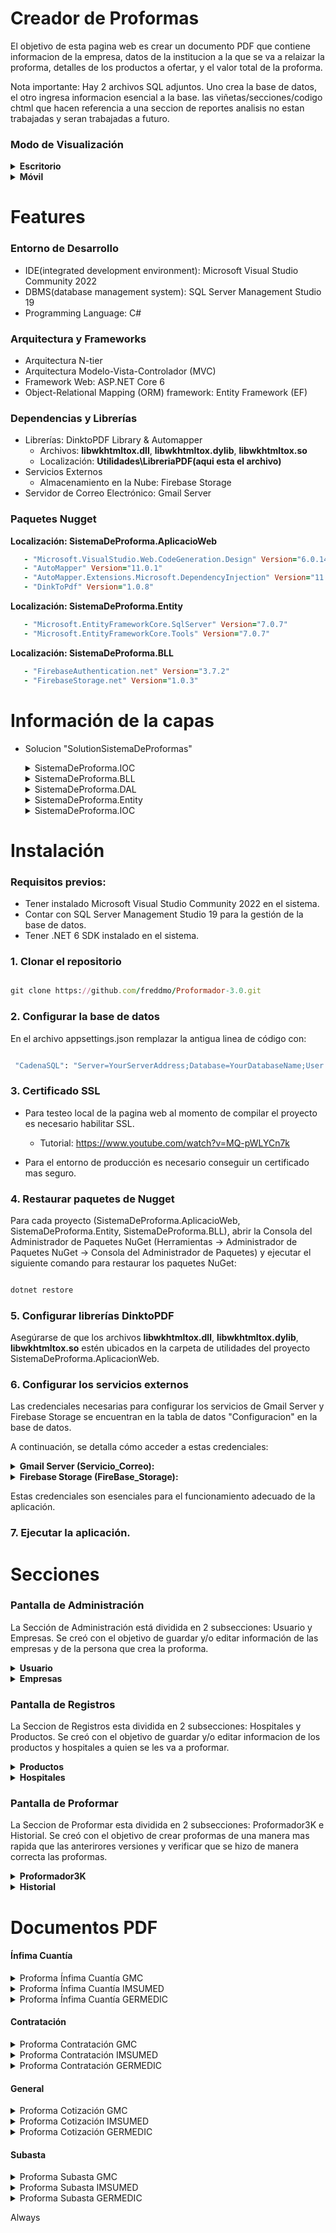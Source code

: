 # Creador de Proformas

El objetivo de esta pagina web es crear un documento PDF que contiene informacion de la empresa, datos de la institucion a la que se va a relaizar la proforma, detalles de los productos a ofertar, y el valor total de la proforma. 

Nota importante: Hay 2 archivos SQL adjuntos. Uno crea la base de datos, el otro ingresa informacion esencial a la base.
las viñetas/secciones/codigo chtml que hacen referencia a una seccion de reportes analisis no estan trabajadas y seran trabajadas a futuro.

### Modo de Visualización


<details>
<summary><strong>Escritorio</strong></summary>

![1 - Pantalla de Inicio](https://github.com/freddmo/Proformador-3.0/assets/70821494/7707e7da-e04b-4b7d-af1e-210e7306eeef)
</details>

<details>
<summary><strong>Móvil</strong></summary>

![15 - Movil Pantalla de Inicio con barra de opciones](https://github.com/freddmo/Proformador-3.0/assets/70821494/3dcc0191-1f51-4872-b92d-8a10ab0fe4bd)
</details>

# Features

### Entorno de Desarrollo

- IDE(integrated development environment): Microsoft Visual Studio Community 2022
- DBMS(database management system): SQL Server Management Studio 19
- Programming Language: C#
### Arquitectura y Frameworks
-   Arquitectura N-tier
-   Arquitectura Modelo-Vista-Controlador (MVC)
-   Framework Web: ASP.NET Core 6
- Object-Relational Mapping (ORM) framework: Entity Framework (EF)
### Dependencias y Librerías
-   Librerías: DinktoPDF Library & Automapper
      -   Archivos: **libwkhtmltox.dll**, **libwkhtmltox.dylib**, **libwkhtmltox.so**
      -   Localización: **Utilidades\LibreriaPDF\(aqui esta el archivo)**
-   Servicios Externos
      -   Almacenamiento en la Nube: Firebase Storage
-   Servidor de Correo Electrónico: Gmail Server

### Paquetes Nugget
**Localización: SistemaDeProforma.AplicacioWeb**

```ruby
   - "Microsoft.VisualStudio.Web.CodeGeneration.Design" Version="6.0.14"
   - "AutoMapper" Version="11.0.1"
   - "AutoMapper.Extensions.Microsoft.DependencyInjection" Version="11.0.0"
   - "DinkToPdf" Version="1.0.8"
```

**Localización: SistemaDeProforma.Entity** 

```ruby
   - "Microsoft.EntityFrameworkCore.SqlServer" Version="7.0.7" 
   - "Microsoft.EntityFrameworkCore.Tools" Version="7.0.7"
```

**Localización: SistemaDeProforma.BLL**

```ruby
   - "FirebaseAuthentication.net" Version="3.7.2"
   - "FirebaseStorage.net" Version="1.0.3"
```
# Información de la capas
- Solucion "SolutionSistemaDeProformas"
  
  <details>
    <summary> SistemaDeProforma.IOC</summary>
    
          Contiene los archivos js,css,controllers,MovelViews,chtml.
          
    </details>
  
   <details>
    <summary> SistemaDeProforma.BLL</summary>
    
  SistemaDeProforma.BLL contiene 2 carpetas: Interfaz e Implementacion.

  Aqui esta la lista de cada Interfaz y sus metodos correspondientes:

  **ICorreoService.cs**

     - **EnviarCorreo**: Envía un correo de Gmail para restablecer contraseñas y proporcionar información del usuario.
     - 

  **IFireBaseService.cs**

     - **SubirStorage**: Sube la imagen de la empresa (logo) o la foto de un usuario a la base de datos.
     - **EliminarStorage**: Elimina la imagen de la empresa (logo) o la foto de un usuario de la base de datos.
     - 


  **IHospitalService.cs**

     - **Lista**: Obtiene una lista de hospitales.
     - **Crear**: Crea un registro de hospital.
     - **Editar**: Edita un registro de hospital.
     - **Eliminar**: Elimina un registro de hospital.
     - 

  **IMenuService.cs**

     - **ObtenerMenus**: Obtiene los diferentes menús según el rol del usuario.
     - 

  **INegocioService.cs**

     - **Obtener**: Obtiene información de la empresa GMC.
     - **Conseguir**: Obtiene información de la empresa IMSUMED.
     - **Adquirir**: Obtiene información de la empresa GERMEDIC.
     - **GuardarCambios**: Edita y guarda cambios en la información de la empresa GMC.
     - **GCIMS**: Edita y guarda cambios en la información de la empresa IMSUMED.
     - **GCGER**: Edita y guarda cambios en la información de la empresa Germedic.
     - 

  **IProductoService.cs**

     - **Lista**: Obtiene una lista de productos (medicamentos).
     - **Crear**: Crea un registro de medicamento.
     - **Editar**: Edita un registro de medicamento.
     - **Eliminar**: Elimina un registro de medicamento.
     - 

  **IProformaService.cs**

     - **ObtenerProductos**: Obtiene medicamentos.
     - **ObtenerHospital**: Obtiene el hospital al que se le proformará.
     - **Registrar**: Registra la proforma.
     - **Historial**: Muestra información de proformas en la pestaña Historial.
     - **ObtenerProforma**: Sirve como consulta para crear una proforma a partir de datos.
     - **DetalleGMC**: Obtiene información solo de la proforma hecha por la empresa GMC.
     - **DetalleIMS**: Obtiene información solo de la proforma hecha por la empresa IMSUMED.
     - **DetalleGER**: Obtiene información solo de la proforma hecha por la empresa Germedic.
     - **Reporte**: Ignorar o borrar.
     - 

  **IRolService.cs**

     - **Lista**: Obtiene una lista de roles.
     - 

  **ITipoProformaService.cs**

     - **Lista**: Obtiene una lista de tipos de proforma.
     - 

  **IUsuarioService.cs**

     - **Lista**: Obtiene una lista de usuarios.
     - **Crear**: Crea un usuario.
     - **Editar**: Edita un usuario.
     - **Eliminar**: Elimina un usuario.
     - **ObtenerPorCredenciales**: Obtiene un usuario por credenciales.
     - **ObtenerPorId**: Obtiene un usuario por ID.
     - **GuardarPerfil**: Guarda el perfil del usuario.
     - **CambiarClave**: Cambia la contraseña del usuario.
     - **RestablecerClave**: Restablece la contraseña del usuario.
     - 
  
  **IUtilidadesService.cs**
     - **GenerarClave**: Genera una clave.
     - **ConvertirSha256**: "Encripta" una clave.

    
    </details>

   <details>
    <summary> SistemaDeProforma.DAL</summary>
    
      SistemaDeProforma.DAL contien 3 carpetas: DBContext, Interface, y Implementación.

      La Carpeta DbproformaContext Contiene la clase DBContext.
      la seccion "OnConfiguring" esta vacia por que la configuracion de la base de datos esta en appsettings.json.

      -------
      La Carpeta de Interface Contiene las interfazes IGenericRepository e IproformaRepository.

      IGenericRepository.cs contiene operaciones de acceso de datos.
	      - Obtener: Se utiliza para tener la información de la empresa GMC. 
	      - Conseguir: Se utiliza para tener la información de la empresa IMSUMED. 
	      - Adquirir: Se utiliza para tener la información de la empresa GERMEDIC. 
	      - Crear: Crear información.
	      - Editar: Editar Información.
	      - Eliminar: Eliminar Información.
	      - Consultar: Consultar Información.
	
      IproformaRepository.cs contiene operaciones de acceso de datos.
	      - Registrar: registra la nueva proforma en la base de datos.
	      - Reporte (!aviso - no tomar en cuenta eso. Se reutilizara/cambiara/continuara luego.)
      ------

      La Carpeta de Implementacion Contiene las clases GenericRepository y proformaRepository.
      Estas clases proporciona la lógica concreta para las operaciones de acceso a datos definidas
      en la interfaz.
    
    </details>
  
    <details>
    <summary> SistemaDeProforma.Entity</summary>
    
          Esta capa contiene 12 clases que representan las tablas de datos de la base de datos.

          1. Configuracion.cs: Contiene las claves para acceder a la base de datos FireBase.
          2. DetalleProductoProforma.cs: Representa el detalle de cada producto en la proforma.
          3. Hospital.cs: Representa al hospital al que se le va proformar.
          4. Menu.cs: Contiene los datos para mostrar y ocultar algunas viñetas en base al rol de usuario.
          5. Negocio.cs: Representa la información de las 3 empresas.
          6. NumeroCorrelativo.cs: -----.
          7. Producto.cs: Representa las informacion de los medicamentos ya agregados.
          8. Proforma.cs: Representa los datos de la proforma creada.
          9. Rol.cs: Representa el rol del usuario.
          10. RolMenu.cs: Representa el rol del menu.
          11. TipoProforma.cs: Representa los diferentes tipos de proforma.
          12. Usuario.cs: Representa los usuarios creados y sus roles.
    
    </details>
 
  <details>
    <summary> SistemaDeProforma.IOC</summary>
    
          Contiene las dependencias.
    
    </details>

# Instalación
### **Requisitos previos:**

 - Tener instalado Microsoft Visual Studio Community 2022 en el sistema.
 - Contar con SQL Server Management Studio 19 para la gestión de la base de datos.
 - Tener .NET 6 SDK instalado en el sistema.

### **1. Clonar el repositorio**
```ruby

git clone https://github.com/freddmo/Proformador-3.0.git

```
### **2. Configurar la base de datos**
    
 En el archivo appsettings.json remplazar la antigua linea de código con:
```ruby

 "CadenaSQL": "Server=YourServerAddress;Database=YourDatabaseName;User Id=YourUsername;Password=YourPassword;TrustServerCertificate=true;MultipleActiveResultSets=true"

```
### **3. Certificado SSL**
  - Para testeo local de la pagina web al momento de compilar el proyecto es necesario habilitar SSL.
    
     -  Tutorial: https://www.youtube.com/watch?v=MQ-pWLYCn7k
  - Para el entorno de producción es necesario conseguir un certificado mas seguro.
    
### **4. Restaurar paquetes de Nugget**
   
Para cada proyecto (SistemaDeProforma.AplicacioWeb, SistemaDeProforma.Entity, SistemaDeProforma.BLL), abrir la Consola del Administrador de Paquetes NuGet (Herramientas -> Administrador de Paquetes NuGet ->       Consola del Administrador de Paquetes) y ejecutar el siguiente comando para restaurar los paquetes NuGet:
```ruby

dotnet restore

```
### **5. Configurar librerías DinktoPDF**
   
Asegúrarse de que los archivos **libwkhtmltox.dll**, **libwkhtmltox.dylib**, **libwkhtmltox.so** estén ubicados en la carpeta de utilidades del proyecto SistemaDeProforma.AplicacionWeb.

### **6. Configurar los servicios externos**
   
Las credenciales necesarias para configurar los servicios de Gmail Server y Firebase Storage se encuentran en la tabla de datos "Configuracion" en la base de datos.

A continuación, se detalla cómo acceder a estas credenciales:

<details>
 <summary><b>Gmail Server (Servicio_Correo):</b></summary>
- **correo:** Correo electrónico de la cuenta de Gmail que se utilizará para enviar correos electrónicos.
- **clave:** Contraseña de la cuenta de Gmail asociada al correo electrónico.
- **alias:** Alias o nombre de la cuenta de correo.
- **host:** Host SMTP de Gmail (smtp.gmail.com).
- **puerto:** Puerto SMTP de Gmail (587 por defecto).

</details>

<details>
 <summary><b>Firebase Storage (FireBase_Storage):</b></summary>

- email: Correo electrónico de la cuenta de Firebase Storage.
- clave: Clave de la cuenta de Firebase Storage.
- ruta: Ruta del proyecto de Firebase Storage.
- api_key: Clave de API de Firebase Storage.
- carpeta_usuario: Nombre de la carpeta para almacenar imágenes de usuario en Firebase Storage.
- carpeta_producto: Nombre de la carpeta para almacenar imágenes de producto en Firebase Storage.
- carpeta_logo: Nombre de la carpeta para almacenar imágenes de logo en Firebase Storage.

</details>


Estas credenciales son esenciales para el funcionamiento adecuado de la aplicación. 

### **7. Ejecutar la aplicación.**
   
# Secciones

### Pantalla de Administración

La Sección de Administración está dividida en 2 subsecciones: Usuario y Empresas. Se creó con el objetivo de guardar y/o editar información de las empresas y de la persona que crea la proforma.

<details>
<summary><strong>Usuario</strong></summary>

Esta subsección contiene la lista de usuarios creados.
Solo el usuario con rol de administrador tiene acceso a la lista de usuarios. Él tiene la capacidad de añadir o quitar roles a un empleado y, consecuentemente, permitir o denegar su acceso a la página web.

- Version Escritorio

   ![5 - Pantalla Usuario](https://github.com/freddmo/Proformador-3.0/assets/70821494/41a5a909-5159-4127-a1ea-fa5b8300a8a1)

- Version Móvil

    --Insertar aquí imagen #20 y #25 --
</details>

<details>
<summary><strong>Empresas</strong></summary>

Esta subsección contiene información de las 3 empresas: GMC, IMSUMED, GERMEDIC. La información de cada empresa será usada en las proformas creadas.

- Version Escritorio

    ![6 - Pantalla Empresas](https://github.com/freddmo/Proformador-3.0/assets/70821494/e07269a2-3026-4254-af64-1590725bc618)

- Version Móvil

    --Crear una imagen --
</details>


### Pantalla de Registros
La Seccion de Registros esta dividida en 2 subsecciones: Hospitales y Productos. Se creó con el objetivo de guardar y/o editar informacion de los productos y hospitales a quien se les va a proformar.

<details>
<summary><strong>Productos</strong></summary>
    
Esta subseccion contiene la lista de productos creados.

Cada regitro de un producto contiene:
Nombre del medicamento
Forma Farmaceutica
Concentracion
Presentación
CUM: Se obtiene buscando en google "Ficha tecnica medicamento"
CPC: Se obtiene en la proforma o en google "CPC medicamentos"
IVA: A menos que se indique, siempre se pone cero.

- Version Escritorio

    ![8 - Pantalla Medicamentos](https://github.com/freddmo/Proformador-3.0/assets/70821494/87eba827-01b4-4c3f-89e6-113eced9865d)
    ![13 - Registro de producto](https://github.com/freddmo/Proformador-3.0/assets/70821494/b21bfd49-5bf1-428e-8881-314061f565ec)
  
- Version Móvil

    ![21 - movil pantalla productos](https://github.com/freddmo/Proformador-3.0/assets/70821494/53f8d7c3-1da3-4ed0-98c9-2e08d651d8ca)
    ![27 - movil registro de productos](https://github.com/freddmo/Proformador-3.0/assets/70821494/1eda2074-bc63-498f-880c-94a5dd07a67f)
</details>

<details>
<summary><strong>Hospitales</strong></summary>
Esta subseccion contiene la lista de hospitales registrados. 

Cada registro contiene:
RUC
Razon Social(Hospital)
Dirección
Canton

- Version Escritorio

    ![7 - Pantalla Hospitales](https://github.com/freddmo/Proformador-3.0/assets/70821494/bcc32ae7-df03-4a9d-a364-a8c8d3ee257c)
    ![12 - Registro de Hospital](https://github.com/freddmo/Proformador-3.0/assets/70821494/e0fd78c5-fb3c-4ec7-8578-16eb32f2d9a6)


- Version Móvil

    ![22 - movil pantalla hospitales](https://github.com/freddmo/Proformador-3.0/assets/70821494/a6257c9b-384d-446a-a06f-4a65e41eb7cc)
bd2-8623-6e196baf8617)
    ![26 - movil registro de hospital](https://github.com/freddmo/Proformador-3.0/assets/70821494/ce185d4f-0864-4174-974e-412e1d6aef41)

</details>

### Pantalla de Proformar
La Seccion de Proformar esta dividida en 2 subsecciones: Proformador3K e Historial. Se creó con el objetivo de crear proformas de una manera mas rapida que las anterirores versiones y verificar que se hizo de manera correcta las proformas.

<details>
<summary><strong>Proformador3K</strong></summary>
Esta subseccion se ayuda de los hospitales y productos ya registrados. Incluye un boton para rellenar la tabla y otras entradas de texto.


- Version Escritorio

    --Insertar aqui video --

- Version Móvil

    --Insertar aqui video --
</details>

<details>
<summary><strong>Historial</strong></summary>
Esta subseccion contiene las proformas creadas. Los filtros para buscar proformas son: Empresas, Hospitales, Fechas, numero de infima cuantia y proforma.  


- Version Escritorio

    --Insertar aqui video --

- Version Móvil

    --Insertar aqui video --
</details>

# Documentos PDF

#### Ínfima Cuantía
<details>
  <summary>Proforma Ínfima Cuantía GMC</summary>
   
  ![IC GMC](https://github.com/freddmo/Proformador-3.0/assets/70821494/9fee3e53-5403-4d70-a1e5-0e4f6609c0a4)
</details>




<details>
  <summary>Proforma Ínfima Cuantía IMSUMED</summary>
   
  ![IC IMSUMED](https://github.com/freddmo/Proformador-3.0/assets/70821494/6d3838b3-2205-4d76-b280-c19aaf8be703)
</details>

<details>
  <summary>Proforma Ínfima Cuantía GERMEDIC</summary>
   
  ![IC GERMEDIC](https://github.com/freddmo/Proformador-3.0/assets/70821494/a0279bc8-83b7-4a56-9bbb-1a058f0a992f)
</details>

#### Contratación
<details>
  <summary>Proforma Contratación GMC</summary>
  
   ![Contratacion GMC](https://github.com/freddmo/Proformador-3.0/assets/70821494/9d3784fc-ba76-43f0-9af0-ea01821b19df)
</details>

<details>
  <summary>Proforma Contratación IMSUMED</summary>
  
   ![Contratacion IMSUMED](https://github.com/freddmo/Proformador-3.0/assets/70821494/ed1f1fe2-8f0a-4ec4-82a3-c27633150005)
</details>

<details>
  <summary>Proforma Contratación GERMEDIC</summary>
  
  ![COntratacion GERMEDIC](https://github.com/freddmo/Proformador-3.0/assets/70821494/92e7fe20-d168-454a-8f1a-d00bd938398c)

</details>

#### General
<details>
  <summary>Proforma Cotización GMC</summary>
   
  ![Cotizacion GMC](https://github.com/freddmo/Proformador-3.0/assets/70821494/5e54cc18-7f62-40ff-bc53-a3aae1815ade)
   
</details>

<details>
  <summary>Proforma Cotización IMSUMED</summary>
 
   ![Cotizacion IMSUMED](https://github.com/freddmo/Proformador-3.0/assets/70821494/c0ee99fc-ff66-49e0-9758-5e04334afa00)
</details>

<details>
  <summary>Proforma Cotización GERMEDIC</summary>

![Cotizacion GERMEDIC](https://github.com/freddmo/Proformador-3.0/assets/70821494/4e715772-57ac-4fa6-988b-52ee3a31a909)

</details>

#### Subasta
<details>
  <summary>Proforma Subasta GMC</summary>
  
   ![Subasta GMC](https://github.com/freddmo/Proformador-3.0/assets/70821494/000122ee-deff-414f-ae0b-7588c5f5b7d0)
</details>

<details>
  <summary>Proforma Subasta IMSUMED</summary>
  
   ![Subasta IMSUMED](https://github.com/freddmo/Proformador-3.0/assets/70821494/f631f4ae-8ad8-4444-a781-b93c32105a60)
</details>

<details>
  <summary>Proforma Subasta GERMEDIC</summary>
  
   ![Subasta GERMEDIC](https://github.com/freddmo/Proformador-3.0/assets/70821494/8526c8d1-41c3-4b22-a8fd-4d343be80836)
    
</details>







   <CopyToOutputDirectory>Always</CopyToOutputDirectory>
 </None>


